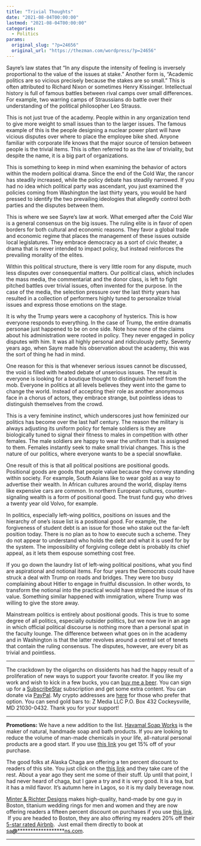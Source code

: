 ```yaml
---
title: "Trivial Thoughts"
date: "2021-08-04T00:00:00"
lastmod: "2021-08-04T00:00:00"
categories:
  - Politics
params:
  original_slug: "?p=24656"
  original_url: "https://thezman.com/wordpress/?p=24656"
---
```


Sayre’s law states that “In any dispute the intensity of feeling is
inversely proportional to the value of the issues at stake.” Another
form is, “Academic politics are so vicious precisely because the stakes
are so small.” This is often attributed to Richard Nixon or sometimes
Henry Kissinger. Intellectual history is full of famous battles between
rival camps over small differences. For example, two warring camps of
Straussians do battle over their understanding of the political
philosopher Leo Strauss.

This is not just true of the academy. People within in any organization
tend to give more weight to small issues than to the larger issues. The
famous example of this is the people designing a nuclear power plant
will have vicious disputes over where to place the employee bike shed.
Anyone familiar with corporate life knows that the major source of
tension between people is the trivial items. This is often referred to
as the law of triviality, but despite the name, it is a big part of
organizations.

This is something to keep in mind when examining the behavior of actors
within the modern political drama. Since the end of the Cold War, the
rancor has steadily increased, while the policy debate has steadily
narrowed. If you had no idea which political party was ascendant, you
just examined the policies coming from Washington the last thirty years,
you would be hard pressed to identify the two prevailing ideologies that
allegedly control both parties and the disputes between them.

This is where we see Sayre’s law at work. What emerged after the Cold
War is a general consensus on the big issues. The ruling elite is in
favor of open borders for both cultural and economic reasons. They favor
a global trade and economic regime that places the management of these
issues outside local legislatures. They embrace democracy as a sort of
civic theater, a drama that is never intended to impact policy, but
instead reinforces the prevailing morality of the elites.

Within this political structure, there is very little room for any
dispute, much less disputes over consequential matters. Our political
class, which includes the mass media, the commentariat and the donor
class, is left to fight pitched battles over trivial issues, often
invented for the purpose. In the case of the media, the selection
pressure over the last thirty years has resulted in a collection of
performers highly tuned to personalize trivial issues and express those
emotions on the stage.

It is why the Trump years were a cacophony of hysterics. This is how
everyone responds to everything. In the case of Trump, the entire
dramatis personae just happened to be on one side. Note how none of the
claims about his administration were rooted in policy. They never
engaged in policy disputes with him. It was all highly personal and
ridiculously petty. Seventy years ago, when Sayre made his observation
about the academy, this was the sort of thing he had in mind.

One reason for this is that whenever serious issues cannot be discussed,
the void is filled with heated debate of unserious issues. The result is
everyone is looking for a boutique thought to distinguish herself from
the mob. Everyone in politics at all levels believes they went into the
game to change the world. Instead of accepting their role as another
anonymous face in a chorus of actors, they embrace strange, but
pointless ideas to distinguish themselves from the crowd.

This is a very feminine instinct, which underscores just how feminized
our politics has become over the last half century. The reason the
military is always adjusting its uniform policy for female soldiers is
they are biologically tuned to signal their fitness to males in
competition with other females. The male soldiers are happy to wear the
uniform that is assigned to them. Females instantly seek to make small
trivial changes. This is the nature of our politics, where everyone
wants to be a special snowflake.

One result of this is that all political positions are positional goods.
Positional goods are goods that people value because they convey
standing within society. For example, South Asians like to wear gold as
a way to advertise their wealth. In African cultures around the world,
display items like expensive cars are common. In northern European
cultures, counter-signaling wealth is a form of positional good. The
trust fund guy who drives a twenty year old Volvo, for example.

In politics, especially left-wing politics, positions on issues and the
hierarchy of one’s issue list is a positional good. For example, the
forgiveness of student debt is an issue for those who stake out the
far-left position today. There is no plan as to how to execute such a
scheme. They do not appear to understand who holds the debt and what it
is used for by the system. The impossibility of forgiving college debt
is probably its chief appeal, as it lets them espouse something cost
free.

If you go down the laundry list of left-wing political positions, what
you find are aspirational and notional items. For four years the
Democrats could have struck a deal with Trump on roads and bridges. They
were too busy complaining about Hitler to engage in fruitful discussion.
In other words, to transform the notional into the practical would have
stripped the issue of its value. Something similar happened with
immigration, where Trump was willing to give the store away.

Mainstream politics is entirely about positional goods. This is true to
some degree of all politics, especially outsider politics, but we now
live in an age in which official political discourse is nothing more
than a personal spat in the faculty lounge. The difference between what
goes on in the academy and in Washington is that the latter revolves
around a central set of tenets that contain the ruling consensus. The
disputes, however, are every bit as trivial and pointless.

------------------------------------------------------------------------

The crackdown by the oligarchs on dissidents has had the happy result of
a proliferation of new ways to support your favorite creator. If you
like my work and wish to kick in a few bucks, you can
<a href="https://www.buymeacoffee.com/mujolulu" rel="noopener"
target="_blank">buy me a beer</a>. You can sign up for a
<a href="https://www.subscribestar.com/the-z-blog" rel="noopener"
target="_blank">SubscribeStar</a> subscription and get some extra
content. You can donate via <a
href="https://www.paypal.com/donate/?cmd=_s-xclick&amp;hosted_button_id=UDAS2Q8JYA6CN&amp;source=url"
rel="noopener" target="_blank">PayPal</a>. My crypto addresses are
<a href="https://thezman.com/wordpress/?page_id=22713" rel="noopener"
target="_blank">here</a> for those who prefer that option. You can send
gold bars to: Z Media LLC P.O. Box 432 Cockeysville, MD 21030-0432.
Thank you for your support!

------------------------------------------------------------------------

**Promotions:** We have a new addition to the list.
<a href="https://havamalsoapworks.com/" rel="noopener"
target="_blank">Havamal Soap Works</a> is the maker of natural, handmade
soap and bath products. If you are looking to reduce the volume of
man-made chemicals in your life, all-natural personal products are a
good start. If you use
<a href="https://havamalsoapworks.com/discount/ZMAN" rel="noopener"
target="_blank">this link</a> you get 15% off of your purchase.

The good folks at Alaska Chaga are offering a ten percent discount to
readers of this site. You just click on the
<a href="https://alaskachaga.us/discount/ZMAN" rel="noopener noreferrer"
target="_blank">this link</a> and they take care of the rest. About a
year ago they sent me some of their stuff. Up until that point, I had
never heard of chaga, but I gave a try and it is very good. It is a tea,
but it has a mild flavor. It’s autumn here in Lagos, so it is my daily
beverage now.

<a href="https://www.minterandrichterdesigns.com/"
rel="noreferrer nofollow noopener" target="_blank">Minter &amp; Richter
Designs</a> makes high-quality, hand-made by one guy in Boston, titanium
wedding rings for men and women and they are now offering readers a
fifteen percent discount on purchases if you use
<a href="https://www.minterandrichterdesigns.com/discount/ZMAN"
rel="noreferrer nofollow noopener" target="_blank">this link</a>. 
 <span class="highlight"><span class="colour"><span class="font"><span class="size">If
you are headed to Boston, they are also offering my readers 20% off
their <a
href="https://www.airbnb.com/users/7988017/listings?user_id=7988017&amp;s=3"
rel="noopener noreferrer" target="_blank">5-star rated Airbnb</a>.  Just
email them directly to book at
<a href="mailto:sa***@*********************ns.com"
data-original-string="c5tkzjiGb03TBV1ouSOdwg==cb7uUBj6QvYw+qn8EXohNBu+NprZH25y0NQcWKJD6qI90EQ/M3rU2IXZUC9kyd9Gqlq"><span
class="apbct-email-encoder"
data-original-string="6ia25ic7utnbkNmDwbOjcA==cb7mrV5WP76lDJAwxvk6B7ZmRxXM5g7/OWO9Ijlv+TtMpdmgG79HuHOjr7FOTaofssm"
title="This contact has been encoded by Anti-Spam by CleanTalk. Click to decode. To finish the decoding make sure that JavaScript is enabled in your browser.">sa<span
class="apbct-blur">***</span>@<span
class="apbct-blur">*********************</span>ns.com</span></a>.</span></span></span></span>

------------------------------------------------------------------------
